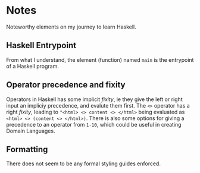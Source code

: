 # Notes

Noteworthy elements on my journey to learn Haskell.

## Haskell Entrypoint
From what I understand, the element (function) named `main` is the entrypoint of a Haskell program.

## Operator precedence and fixity
Operators in Haskell has some implicit *fixity*, ie they give the left or right input an impliciy precedence, and evalute them first. The `<>` operator has a right *fixity*, leading to `"<html> <> content <> </html>` being evaluated as `<html> <> (content <> </html>)`. There is also some options for giving a precedence to an operator from `1-10`, which could be useful in creating Domain Languages.

## Formatting
There does not seem to be any formal styling guides enforced.

